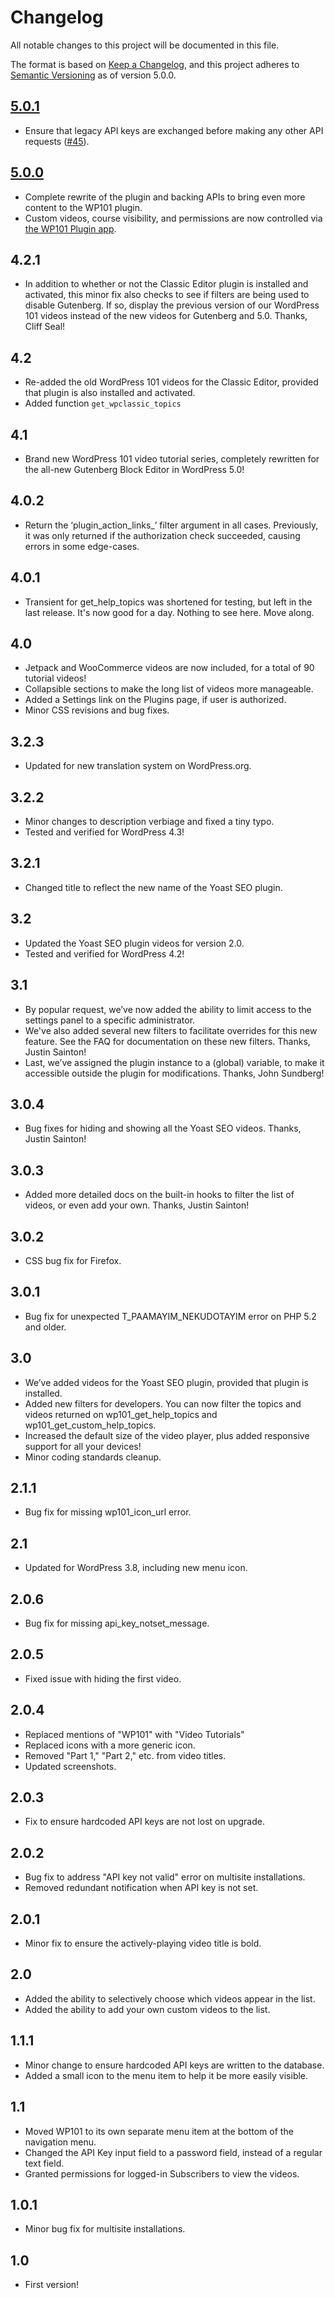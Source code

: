 # Changelog
All notable changes to this project will be documented in this file.

The format is based on [Keep a Changelog](https://keepachangelog.com/en/1.0.0/),
and this project adheres to [Semantic Versioning](https://semver.org/spec/v2.0.0.html) as of version 5.0.0.

## [5.0.1]
* Ensure that legacy API keys are exchanged before making any other API requests ([#45]).

## [5.0.0]
* Complete rewrite of the plugin and backing APIs to bring even more content to the WP101 plugin.
* Custom videos, course visibility, and permissions are now controlled via [the WP101 Plugin app](https://app.wp101plugin.com).

## 4.2.1
* In addition to whether or not the Classic Editor plugin is installed and activated, this minor fix also checks to see if filters are being used to disable Gutenberg. If so, display the previous version of our WordPress 101 videos instead of the new videos for Gutenberg and 5.0. Thanks, Cliff Seal!

## 4.2
* Re-added the old WordPress 101 videos for the Classic Editor, provided that plugin is also installed and activated.
* Added function `get_wpclassic_topics`

## 4.1
* Brand new WordPress 101 video tutorial series, completely rewritten for the all-new Gutenberg Block Editor in WordPress 5.0!

## 4.0.2
* Return the ‘plugin_action_links_’ filter argument in all cases. Previously, it was only returned if the authorization check succeeded, causing errors in some edge-cases.

## 4.0.1
* Transient for get_help_topics was shortened for testing, but left in the last release. It's now good for a day. Nothing to see here. Move along.

## 4.0
* Jetpack and WooCommerce videos are now included, for a total of 90 tutorial videos!
* Collapsible sections to make the long list of videos more manageable.
* Added a Settings link on the Plugins page, if user is authorized.
* Minor CSS revisions and bug fixes.

## 3.2.3
* Updated for new translation system on WordPress.org.

## 3.2.2
* Minor changes to description verbiage and fixed a tiny typo.
* Tested and verified for WordPress 4.3!

## 3.2.1
* Changed title to reflect the new name of the Yoast SEO plugin.

## 3.2
* Updated the Yoast SEO plugin videos for version 2.0.
* Tested and verified for WordPress 4.2!

## 3.1
* By popular request, we’ve now added the ability to limit access to the settings panel to a specific administrator.
* We've also added several new filters to facilitate overrides for this new feature. See the FAQ for documentation on these new filters. Thanks, Justin Sainton!
* Last, we’ve assigned the plugin instance to a (global) variable, to make it accessible outside the plugin for modifications. Thanks, John Sundberg!

## 3.0.4
* Bug fixes for hiding and showing all the Yoast SEO videos. Thanks, Justin Sainton!

## 3.0.3
* Added more detailed docs on the built-in hooks to filter the list of videos, or even add your own. Thanks, Justin Sainton!

## 3.0.2
* CSS bug fix for Firefox.

## 3.0.1
* Bug fix for unexpected T_PAAMAYIM_NEKUDOTAYIM error on PHP 5.2 and older.

## 3.0
* We’ve added videos for the Yoast SEO plugin, provided that plugin is installed.
* Added new filters for developers. You can now filter the topics and videos returned on wp101_get_help_topics and wp101_get_custom_help_topics.
* Increased the default size of the video player, plus added responsive support for all your devices!
* Minor coding standards cleanup.

## 2.1.1
* Bug fix for missing wp101_icon_url error.

## 2.1
* Updated for WordPress 3.8, including new menu icon.

## 2.0.6
* Bug fix for missing api_key_notset_message.

## 2.0.5
* Fixed issue with hiding the first video.

## 2.0.4
* Replaced mentions of "WP101" with "Video Tutorials"
* Replaced icons with a more generic icon.
* Removed "Part 1," "Part 2," etc. from video titles.
* Updated screenshots.

## 2.0.3
* Fix to ensure hardcoded API keys are not lost on upgrade.

## 2.0.2
* Bug fix to address "API key not valid" error on multisite installations.
* Removed redundant notification when API key is not set.

## 2.0.1
* Minor fix to ensure the actively-playing video title is bold.

## 2.0
* Added the ability to selectively choose which videos appear in the list.
* Added the ability to add your own custom videos to the list.

## 1.1.1
* Minor change to ensure hardcoded API keys are written to the database.
* Added a small icon to the menu item to help it be more easily visible.

## 1.1
* Moved WP101 to its own separate menu item at the bottom of the navigation menu.
* Changed the API Key input field to a password field, instead of a regular text field.
* Granted permissions for logged-in Subscribers to view the videos.

## 1.0.1
* Minor bug fix for multisite installations.

## 1.0
* First version!

[5.0.0]: https://github.com/leftlane/wp101plugin/releases/tag/v5.0.0
[5.0.1]: https://github.com/leftlane/wp101plugin/releases/tag/v5.0.1
[#45]: https://github.com/leftlane/wp101plugin/issues/45
